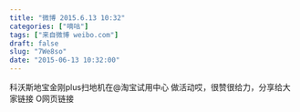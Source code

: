 ```yaml
---
title: "微博 2015.6.13 10:32"
categories: ["嘀咕"]
tags: ["来自微博 weibo.com"]
draft: false
slug: "7We8so"
date: "2015-06-13 10:32:00"
---
```


<p>科沃斯地宝金刚plus扫地机在@淘宝试用中心   做活动哎，很赞很给力，分享给大家链接 O网页链接 ​​​​</p>

